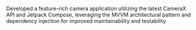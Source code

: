 Developed a feature-rich camera application utilizing the latest CameraX API and Jetpack Compose, leveraging the MVVM architectural pattern and dependency injection for improved maintainability and testability.

